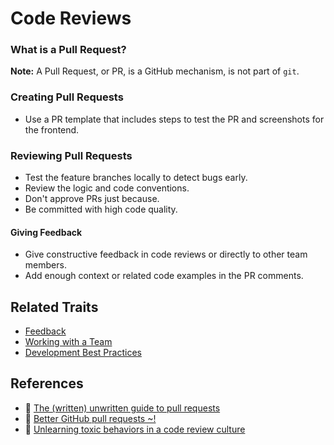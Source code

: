 # Code Reviews

### What is a Pull Request?

**Note:** A Pull Request, or PR, is a GitHub mechanism, is not part of `git`.

### Creating Pull Requests

* Use a PR template that includes steps to test the PR and screenshots for the frontend.

### Reviewing Pull Requests

* Test the feature branches locally to detect bugs early.
* Review the logic and code conventions.
* Don't approve PRs just because.
* Be committed with high code quality.

#### Giving Feedback

* Give constructive feedback in code reviews or directly to other team members.
* Add enough context or related code examples in the PR comments.

## Related Traits

* [Feedback](feedback.md)
* [Working with a Team](working-with-a-team.md)
* [Development Best Practices](best-practices.md)

## References

* 📝 [The \(written\) unwritten guide to pull requests](https://www.atlassian.com/blog/git/written-unwritten-guide-pull-requests)
* 📝 [Better GitHub pull requests ~!](https://medium.com/arnoldclarkdpd/better-github-pull-requests-625dd71e0bea)
* 📝 [Unlearning toxic behaviors in a code review culture](https://medium.freecodecamp.org/unlearning-toxic-behaviors-in-a-code-review-culture-b7c295452a3c)
